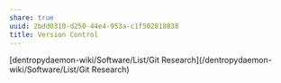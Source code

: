 ```yaml
---
share: true
uuid: 2bdd0310-d250-44e4-953a-c1f502818838
title: Version Control
---
```

[dentropydaemon-wiki/Software/List/Git Research](/dentropydaemon-wiki/Software/List/Git Research)